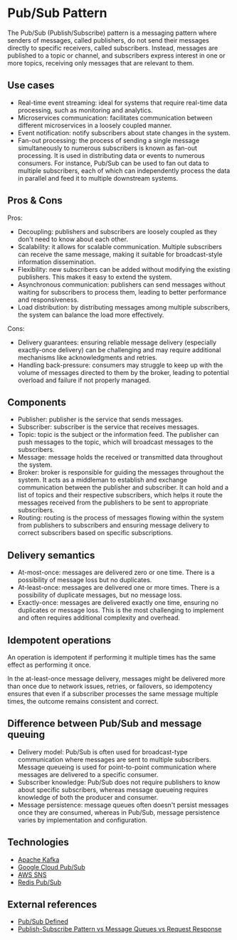 # Pub/Sub Pattern

The Pub/Sub (Publish/Subscribe) pattern is a messaging pattern where senders of messages, called publishers, do not send their messages directly to specific receivers, called subscribers. Instead, messages are published to a topic or channel, and subscribers express interest in one or more topics, receiving only messages that are relevant to them.

## Use cases

- Real-time event streaming: ideal for systems that require real-time data processing, such as monitoring and analytics.
- Microservices communication: facilitates communication between different microservices in a loosely coupled manner.
- Event notification: notify subscribers about state changes in the system.
- Fan-out processing: the process of sending a single message simultaneously to numerous subscribers is known as fan-out processing. It is used in distributing data or events to numerous consumers. For instance, Pub/Sub can be used to fan out data to multiple subscribers, each of which can independently process the data in parallel and feed it to multiple downstream systems.

## Pros & Cons

Pros:

- Decoupling: publishers and subscribers are loosely coupled as they don't need to know about each other.
- Scalability: it allows for scalable communication. Multiple subscribers can receive the same message, making it suitable for broadcast-style information dissemination.
- Flexibility: new subscribers can be added without modifying the existing publishers. This makes it easy to extend the system.
- Asynchronous communication: publishers can send messages without waiting for subscribers to process them, leading to better performance and responsiveness.
- Load distribution: by distributing messages among multiple subscribers, the system can balance the load more effectively.

Cons:

- Delivery guarantees: ensuring reliable message delivery (especially exactly-once delivery) can be challenging and may require additional mechanisms like acknowledgments and retries.
- Handling back-pressure: consumers may struggle to keep up with the volume of messages directed to them by the broker, leading to potential overload and failure if not properly managed.

## Components

- Publisher: publisher is the service that sends messages.
- Subscriber: subscriber is the service that receives messages.
- Topic: topic is the subject or the information feed. The publisher can push messages to the topic, which will broadcast messages to the subscribers.
- Message: message holds the received or transmitted data throughout the system.
- Broker: broker is responsible for guiding the messages throughout the system. It acts as a middleman to establish and exchange communication between the publisher and subscriber. It can hold and a list of topics and their respective subscribers, which helps it route the messages received from the publishers to be sent to appropriate subscribers.
- Routing: routing is the process of messages flowing within the system from publishers to subscribers and ensuring message delivery to correct subscribers based on specific subscriptions.

## Delivery semantics

- At-most-once: messages are delivered zero or one time. There is a possibility of message loss but no duplicates.
- At-least-once: messages are delivered one or more times. There is a possibility of duplicate messages, but no message loss.
- Exactly-once: messages are delivered exactly one time, ensuring no duplicates or message loss. This is the most challenging to implement and often requires additional complexity and overhead.

## Idempotent operations

An operation is idempotent if performing it multiple times has the same effect as performing it once.

In the at-least-once message delivery, messages might be delivered more than once due to network issues, retries, or failovers, so idempotency ensures that even if a subscriber processes the same message multiple times, the outcome remains consistent and correct.

## Difference between Pub/Sub and message queuing

- Delivery model: Pub/Sub is often used for broadcast-type communication where messages are sent to multiple subscribers. Message queueing is used for point-to-point communication where messages are delivered to a specific consumer.
- Subscriber knowledge: Pub/Sub does not require publishers to know about specific subscribers, whereas message queueing requires knowledge of both the producer and consumer.
- Message persistence: message queues often doesn't persist messages once they are consumed, whereas in Pub/Sub, message persistence varies by implementation and configuration.

## Technologies

- [Apache Kafka](https://kafka.apache.org/)
- [Google Cloud Pub/Sub](https://cloud.google.com/pubsub?hl=en)
- [AWS SNS](https://aws.amazon.com/sns/)
- [Redis Pub/Sub](https://redis.io/docs/latest/develop/interact/pubsub/)

## External references

- [Pub/Sub Defined](https://redis.io/glossary/pub-sub/)
- [Publish-Subscribe Pattern vs Message Queues vs Request Response](https://www.youtube.com/watch?v=DXTHb9TqJOs&ab_channel=HusseinNasser)